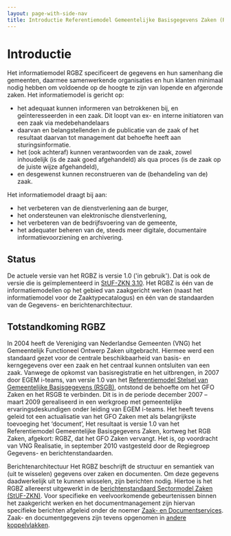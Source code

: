 ```yaml
---
layout: page-with-side-nav
title: Introductie Referentiemodel Gemeentelijke Basisgegevens Zaken (RGBZ)
---
```


# Introductie

Het informatiemodel RGBZ specificeert de gegevens en hun samenhang die gemeenten, daarmee samenwerkende organisaties en hun klanten minimaal nodig hebben 
om voldoende op de hoogte te zijn van lopende en afgeronde zaken. Het informatiemodel is gericht op:

* het adequaat kunnen informeren van betrokkenen bij, en geïnteresseerden in een zaak. Dit loopt van ex- en interne initiatoren van een zaak via medebehandelaars
* daarvan en belangstellenden in de publicatie van de zaak of het resultaat daarvan tot management dat behoefte heeft aan sturingsinformatie.
* het (ook achteraf) kunnen verantwoorden van de zaak, zowel inhoudelijk (is de zaak goed afgehandeld) als qua proces (is de zaak op de juiste wijze afgehandeld),
* en desgewenst kunnen reconstrueren van de (behandeling van de) zaak.

Het informatiemodel draagt bij aan:

* het verbeteren van de dienstverlening aan de burger,
* het ondersteunen van elektronische dienstverlening,
* het verbeteren van de bedrijfsvoering van de gemeente,
* het adequater beheren van de, steeds meer digitale, documentaire informatievoorziening en archivering.

## Status
De actuele versie van het RGBZ is versie 1.0 ('in gebruik'). Dat is ook de versie die is geïmplementeerd in [StUF-ZKN 3.10](https://vng-realisatie.github.io/StUF-ZKN/). 
Het RGBZ is één van de informatiemodellen op het gebied van zaakgericht werken (naast het informatiemodel voor de Zaaktypecatalogus) en één van de standaarden van de 
Gegevens- en berichtenarchitectuur.

## Totstandkoming RGBZ
In 2004 heeft de Vereniging van Nederlandse Gemeenten (VNG) het Gemeentelijk Functioneel Ontwerp Zaken uitgebracht. Hiermee werd een standaard gezet voor de centrale 
beschikbaarheid van basis- en kerngegevens over een zaak en het centraal kunnen ontsluiten van een zaak. Vanwege de opkomst van basisregistratie en het uitbrengen, 
in 2007 door EGEM i-teams, van versie 1.0 van het [Referentiemodel Stelsel van Gemeentelijke Basisgegevens (RSGB)](https://vng-realisatie.github.io/RSGB/), ontstond 
de behoefte om het GFO Zaken en het RSGB te verbinden. Dit is in de periode december 2007 – maart 2009 gerealiseerd in een werkgroep met gemeentelijke ervaringsdeskundigen 
onder leiding van EGEM i-teams. Het heeft tevens geleid tot een actualisatie van het GFO Zaken met als belangrijkste toevoeging het ‘document’, Het resultaat is versie 
1.0 van het Referentiemodel Gemeentelijke Basisgegevens Zaken, kortweg het RGB Zaken, afgekort: RGBZ, dat het GFO Zaken vervangt. Het is, op voordracht van VNG Realisatie, 
in september 2010 vastgesteld door de Regiegroep Gegevens- en berichtenstandaarden.

<!-- Wat doen we met deze paragraaf? Wordt er nog wel doorontwikkeld? 2.0 is aangepast aan RSGB 3.0 die volgens nooit goedgekeurd dus op zijn minst opmerkelijk dat RGBZ 2.0 
dat daarop gebaseerd is al wel is goedgekeurd.

## Doorontwikkeling RGBZ
Bij het uitbrengen van versie 1.0 van het RGBZ was het zaakgericht werken bij gemeenten in opkomst. Inmiddels is dit gemeengoed, ook bij andere 
overheden. Dat leidt tot voortschrijdend inzicht over de zaakgerichte informatievoorziening en tot de behoefte aan verbetering en uitbreiding van het RGBZ.
De 2.0-versie gaat hierin voorzien. Deze is op 4 december 2014 goedgekeurd door de Regiegroep. Inmiddels is deze versie aangepast op TMLO (metadata t.b.v. archivering), 
Selectielljst (archivering) en versie 3.0 van het RSGB; afronding is nog gaande. Vaststelling, en daarmee het verkrijgen van de status 'in gebruik', vindt plaats gelijktijdig 
met het vaststellen van het eerste hiervan afgeleide koppelvlak, naar verwachting in 2019. 

Vragen en wijzigingen
Vragen over het RGBZ, vermeende fouten en initiatieven voor verbetering of uitbreiding van het RGBZ behandelen we op het Discussieplatform RGBZ. Aanpassing en uitbreiding wordt 
begeleid door de Expertgroep Informatiemodellen.

Informatie over het gebruik van het RGBZ behandelen we bij het thema Zaakgericht werken. Onder meer is daar de mapping vermeld van het TMLO (Toepassingsprofiel Metadatering Lokale 
Overheden) op het RGBZ en ImZTC met het oog op het metadateren van zaken en bijbehorende documenten.

Ideeen voor verbetering van deze pagina kunt u plaatsen onder 'Overleg', links bovenaan. -->

Berichtenarchitectuur
Het RGBZ beschrijft de structuur en semantiek van (uit te wisselen) gegevens over zaken en documenten. Om deze gegevens daadwerkelijk uit te kunnen wisselen, zijn berichten nodig. 
Hiertoe is het RGBZ allereerst uitgewerkt in de [berichtenstandaard Sectormodel Zaken (StUF-ZKN)](https://vng-realisatie.github.io/StUF-ZKN/). Voor specifieke en veelvoorkomende 
gebeurtenissen binnen het zaakgericht werken en het documentmanagement zijn hiervan specifieke berichten afgeleid onder de noemer 
[Zaak- en Documentservices](https://vng-realisatie.github.io/Zaak-en-Documentservices/). Zaak- en documentgegevens zijn tevens opgenomen in 
[andere koppelvlakken](https://vng-realisatie.github.io/Standaarden/Zaken-en-documenten).

